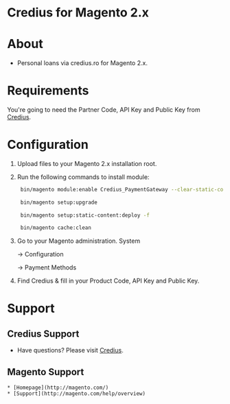# Credius for Magento 2.x

#  About

  * Personal loans via credius.ro for Magento 2.x.

#  Requirements

  You're going to need the Partner Code, API Key and Public Key from [Credius](https://www.credius.ro/).
  

#  Configuration

1. Upload files to your Magento 2.x installation root.

2. Run the following commands to install module:
   ```bash
    bin/magento module:enable Credius_PaymentGateway --clear-static-content
 
    bin/magento setup:upgrade
 
    bin/magento setup:static-content:deploy -f
 
    bin/magento cache:clean 
     ```
3. Go to your Magento administration. System 
    
    -&gt; Configuration 
    
    -&gt; Payment Methods

3. Find Credius & fill in your Product Code, API Key and Public Key. 

#  Support

##  Credius Support

  * Have questions? Please visit [Credius](https://www.credius.ro/).

##  Magento Support
    
    * [Homepage](http://magento.com/)
    * [Support](http://magento.com/help/overview)
